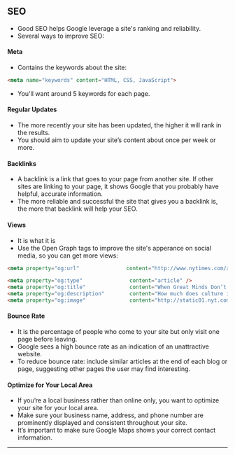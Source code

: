 ## SEO
- Good SEO helps Google leverage a site's ranking and reliability.
- Several ways to improve SEO:

#### Meta 
- Contains the keywords about the site:
```HTML
<meta name="keywords" content="HTML, CSS, JavaScript">
```
- You'll want around 5 keywords for each page.

#### Regular Updates
- The more recently your site has been updated, the higher it will rank in the results.
- You should aim to update your site’s content about once per week or more.

#### Backlinks
- A backlink is a link that goes to your page from another site. If other sites are linking to your page, it shows Google that you probably have helpful, accurate information.
- The more reliable and successful the site that gives you a backlink is, the more that backlink will help your SEO.

#### Views
- It is what it is 
- Use the Open Graph tags to improve the site's apperance on social media, so you can get more views:
```HTML
<meta property="og:url"               content="http://www.nytimes.com/arts/international/when-great-minds.html" />

<meta property="og:type"               content="article" />
<meta property="og:title"              content="When Great Minds Don’t Think Alike" />
<meta property="og:description"        content="How much does culture influence creative thinking?" />
<meta property="og:image"              content="http://static01.nyt.com/images/2015/02/19/arts/international/19iht-btnumbers19A/19iht-btnumbers19A-facebookJumbo-v2.jpg" />
```

#### Bounce Rate
- It is the percentage of people who come to your site but only visit one page before leaving. 
- Google sees a high bounce rate as an indication of an unattractive website.
- To reduce bounce rate: include similar articles at the end of each blog or page, suggesting other pages the user may find interesting.

#### Optimize for Your Local Area
- If you’re a local business rather than online only, you want to optimize your site for your local area.
- Make sure your business name, address, and phone number are prominently displayed and consistent throughout your site.
- It’s important to make sure Google Maps shows your correct contact information.
---
